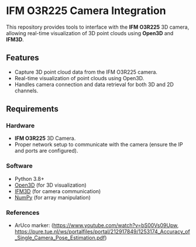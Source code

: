 # IFM O3R225 Camera Integration

This repository provides tools to interface with the **IFM O3R225** 3D camera, allowing real-time visualization of 3D point clouds using **Open3D** and **IFM3D**.

## Features
- Capture 3D point cloud data from the IFM O3R225 camera.
- Real-time visualization of point clouds using Open3D.
- Handles camera connection and data retrieval for both 3D and 2D channels.

## Requirements

### Hardware
- **IFM O3R225** 3D Camera.
- Proper network setup to communicate with the camera (ensure the IP and ports are configured).

### Software
- Python 3.8+
- [Open3D](http://www.open3d.org/) (for 3D visualization)
- [IFM3D](https://github.com/ifm/ifm3d) (for camera communication)
- [NumPy](https://numpy.org/) (for array manipulation)

### References
- ArUco marker: (https://www.youtube.com/watch?v=bS00Vs09Upw, https://pure.tue.nl/ws/portalfiles/portal/212917849/1253174_Accuracy_of_Single_Camera_Pose_Estimation.pdf)
                  
